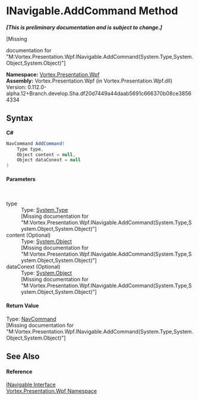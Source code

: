 # INavigable.AddCommand Method 
 _**\[This is preliminary documentation and is subject to change.\]**_

\[Missing <summary> documentation for "M:Vortex.Presentation.Wpf.INavigable.AddCommand(System.Type,System.Object,System.Object)"\]

**Namespace:**&nbsp;<a href="N_Vortex_Presentation_Wpf.md">Vortex.Presentation.Wpf</a><br />**Assembly:**&nbsp;Vortex.Presentation.Wpf (in Vortex.Presentation.Wpf.dll) Version: 0.112.0-alpha.12+Branch.develop.Sha.df20d7449a44daab5691c666370b08ce38564334

## Syntax

**C#**<br />
``` C#
NavCommand AddCommand(
	Type type,
	Object content = null,
	Object dataConext = null
)
```


#### Parameters
&nbsp;<dl><dt>type</dt><dd>Type: <a href="https://docs.microsoft.com/dotnet/api/system.type" target="_blank">System.Type</a><br />\[Missing <param name="type"/> documentation for "M:Vortex.Presentation.Wpf.INavigable.AddCommand(System.Type,System.Object,System.Object)"\]</dd><dt>content (Optional)</dt><dd>Type: <a href="https://docs.microsoft.com/dotnet/api/system.object" target="_blank">System.Object</a><br />\[Missing <param name="content"/> documentation for "M:Vortex.Presentation.Wpf.INavigable.AddCommand(System.Type,System.Object,System.Object)"\]</dd><dt>dataConext (Optional)</dt><dd>Type: <a href="https://docs.microsoft.com/dotnet/api/system.object" target="_blank">System.Object</a><br />\[Missing <param name="dataConext"/> documentation for "M:Vortex.Presentation.Wpf.INavigable.AddCommand(System.Type,System.Object,System.Object)"\]</dd></dl>

#### Return Value
Type: <a href="T_Vortex_Presentation_Wpf_NavCommand.md">NavCommand</a><br />\[Missing <returns> documentation for "M:Vortex.Presentation.Wpf.INavigable.AddCommand(System.Type,System.Object,System.Object)"\]

## See Also


#### Reference
<a href="T_Vortex_Presentation_Wpf_INavigable.md">INavigable Interface</a><br /><a href="N_Vortex_Presentation_Wpf.md">Vortex.Presentation.Wpf Namespace</a><br />